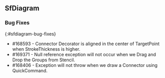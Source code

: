 ## SfDiagram

### Bug Fixes
{:#sfdiagram-bug-fixes}

* \#168593 - Connector Decorator is aligned in the center of TargetPoint when StrokeThickness is higher. 
* \#169371 - Null reference exception will not occur when we Drag and Drop the Groups from Stencil.
* \#168406 - Exception will not throw when we draw a Connector using QuickCommand.